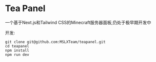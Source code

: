 # Tea Panel

一个基于Next.js和Tailwind CSS的Minecraft服务器面板,仍处于极早期开发中

开发:
```shell
git clone git@github.com:MSLXTeam/teapanel.git
cd teapanel
npm install
npm run dev
```
